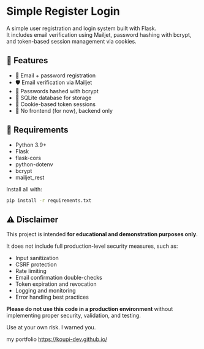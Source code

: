 # Simple Register Login

A simple user registration and login system built with Flask.  
It includes email verification using Mailjet, password hashing with bcrypt, and token-based session management via cookies.

## 🌟 Features

- 📧 Email + password registration
- 🛡️ Email verification via Mailjet
- 🔐 Passwords hashed with bcrypt
- 🧠 SQLite database for storage
- 🍪 Cookie-based token sessions
- 🚫 No frontend (for now), backend only

## 🔧 Requirements

- Python 3.9+
- Flask
- flask-cors
- python-dotenv
- bcrypt
- mailjet_rest

Install all with:

```bash
pip install -r requirements.txt
```
## ⚠️ Disclaimer

This project is intended **for educational and demonstration purposes only**.

It does not include full production-level security measures, such as:
- Input sanitization
- CSRF protection
- Rate limiting
- Email confirmation double-checks
- Token expiration and revocation
- Logging and monitoring
- Error handling best practices

**Please do not use this code in a production environment** without implementing proper security, validation, and testing.

Use at your own risk. I warned you.

my portfolio
https://koupi-dev.github.io/
